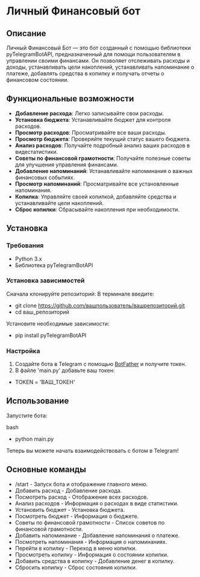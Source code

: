 # Личный Финансовый бот

## Описание

Личный Финансовый Бот — это бот созданный с помощью библиотеки pyTelegramBotAPI, предназначенный для помощи пользователям в управлении своими финансами. Он позволяет отслеживать расходы и доходы, устанавливать цели накоплений, устанавливать напоминание о платеже, добавлять средства в копилку и получать отчеты о финансовом состоянии.

## Функциональные возможности
- **Добавление расхода**: Легко записывайте свои расходы.
- **Установка бюджета**: Устанавливайте бюджет для контроля расходов.
- **Просмотр расходов**: Просматривайте все ваши расходы.
- **Просмотр бюджета**: Проверяйте текущий статус вашего бюджета.
- **Анализ расходов**: Получайте подробный анализ ваших расходов в видестатистики.
- **Советы по финансовой грамотности**: Получайте полезные советы для улучшения управления финансами.
- **Добавление напоминаний**: Устанавливайте напоминания о важных финансовых событиях.
- **Просмотр напоминаний**: Просматривайте все установленные напоминания.
- **Копилка**: Управляйте своей копилкой, добавляйте средства и устанавливайте цели накоплений.
- **Сброс копилки**: Сбрасывайте накопления при необходимости.

## Установка

### Требования

- Python 3.x
- Библиотека pyTelegramBotAPI

### Установка зависимостей

Сначала клонируйте репозиторий:
В терминале введите:
- git clone https://github.com/вашпользователь/вашрепозиторий.git
-  cd ваш_репозиторий

Установите необходимые зависимости:
- pip install pyTelegramBotAPI 

### Настройка

1. Создайте бота в Telegram с помощью [BotFather](https://t.me/botfather) и получите токен.
2. В файле 'main.py' добавьте ваш токен:

- TOKEN = 'ВАШ_ТОКЕН'

## Использование

Запустите бота:

bash
- python main.py

Теперь вы можете начать взаимодействовать с ботом в Telegram!

## Основные команды
- /start - Запуск бота и отображение главного меню.
- Добавить расход - Добавление расхода.
- Посмотреть расход - Отображение всех расходов.
- Анализ расходов - Информация о расходах в виде статистики.
- Установить бюджет - Установка бюджета.
- Посмотреть бюджет - Информация о бюджете.
- Советы по финансовой грамотности - Список советов по финансовой грамотности.
- Добавить напоминание - Добавление напоминания о платеже.
- Посмотреть напоминания - Информация о напоминаниях.
- Перейти в копилку - Переход в меню копилки.
- Просмотреть копилку - Информация о состоянии копилки.
- Добавить средства в копилку - Добавление денег в копилку.
- Сбросить копилку - Сброс состояния копилки.


